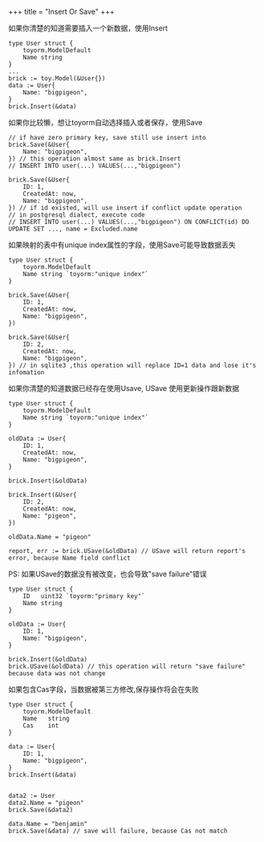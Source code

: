 +++
title = "Insert Or Save"
+++

如果你清楚的知道需要插入一个新数据，使用Insert

```golang
type User struct {
	toyorm.ModelDefault
	Name string
}
...
brick := toy.Model(&User{})
data := User{
	Name: "bigpigeon",
}
brick.Insert(&data)
```

如果你比较懒，想让toyorm自动选择插入或者保存，使用Save

```golang
// if have zero primary key, save still use insert into
brick.Save(&User{
	Name: "bigpigeon",
}) // this operation almost same as brick.Insert
// INSERT INTO user(...) VALUES(...,"bigpigeon")

brick.Save(&User{
	ID: 1,
	CreatedAt: now,
	Name: "bigpigeon",
}) // if id existed, will use insert if conflict update operation
// in postgresql dialect, execute code
// INSERT INTO user(...) VALUES(...,"bigpigeon") ON CONFLICT(id) DO UPDATE SET ..., name = Excluded.name 
```

如果映射的表中有unique index属性的字段，使用Save可能导致数据丢失

```golang
type User struct {
	toyorm.ModelDefault
	Name string `toyorm:"unique index"`
}

brick.Save(&User{
	ID: 1,
	CreatedAt: now,
	Name: "bigpigeon",
}) 

brick.Save(&User{
	ID: 2,
	CreatedAt: now,
	Name: "bigpigeon",
}) // in sqlite3 ,this operation will replace ID=1 data and lose it's infomation

```

如果你清楚的知道数据已经存在使用Usave, USave 使用更新操作跟新数据

```golang
type User struct {
	toyorm.ModelDefault
	Name string `toyorm:"unique index"`
}

oldData := User{
	ID: 1,
	CreatedAt: now,
	Name: "bigpigeon",
}

brick.Insert(&oldData) 

brick.Insert(&User{
	ID: 2,
	CreatedAt: now,
	Name: "pigeon",
})

oldData.Name = "pigeon"

report, err := brick.USave(&oldData) // USave will return report's error, because Name field conflict
```

PS: 如果USave的数据没有被改变，也会导致"save failure"错误

```golang
type User struct {
	ID   uint32 `toyorm:"primary key"`
	Name string 
}

oldData := User{
	ID: 1,
	Name: "bigpigeon",
}

brick.Insert(&oldData)
brick.USave(&oldData) // this operation will return "save failure" because data was not change
```

如果包含Cas字段，当数据被第三方修改,保存操作将会在失败

```golang
type User struct {
	toyorm.ModelDefault
	Name   string
	Cas    int
}

data := User{
	ID: 1,
	Name: "bigpigeon",
}
brick.Insert(&data) 


data2 := User
data2.Name = "pigeon"
brick.Save(&data2)

data.Name = "benjamin"
brick.Save(&data) // save will failure, because Cas not match
```
